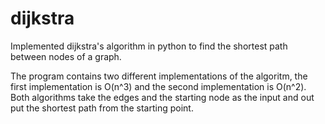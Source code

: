 # dijkstra

Implemented dijkstra's algorithm in python to find the shortest path between nodes of a graph.

The program contains two different implementations of the algoritm, the first implementation is O(n^3) and the second implementation is O(n^2).
Both algorithms take the edges and the starting node as the input and out put the shortest path from the starting point.
